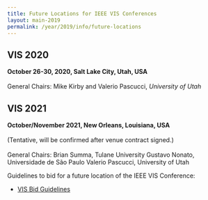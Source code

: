 ```yaml
---
title: Future Locations for IEEE VIS Conferences
layout: main-2019
permalink: /year/2019/info/future-locations
---
```


## VIS 2020
**October 26-30, 2020, Salt Lake City, Utah, USA**<br>  
General Chairs: Mike Kirby and Valerio Pascucci, *University of Utah*

## VIS 2021
**October/November 2021, New Orleans, Louisiana, USA**<br>  
(Tentative, will be confirmed after venue contract signed.)<br>  
General Chairs: 
Brian Summa, Tulane University
Gustavo Nonato, Universidade de São Paulo
Valerio Pascucci, University of Utah


Guidelines to bid for a future location of the IEEE VIS Conference:<br>
* [VIS Bid Guidelines](/attachments/VISBidGuidelines.pdf)
